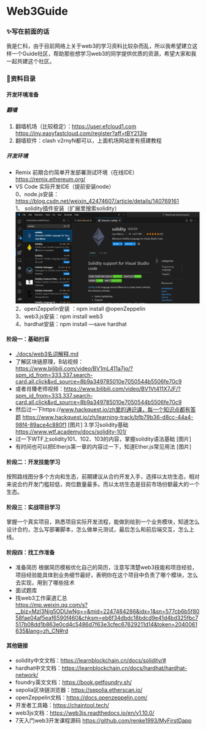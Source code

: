 # Web3Guide
### ✨写在前面的话
我是仁科，由于目前网络上关于web3的学习资料比较杂而乱，所以我希望建立这样一个Guide社区，帮助那些想学习web3的同学提供优质的资源，希望大家和我一起共建这个社区。

### 📗资料目录
#### 开发环境准备
##### 翻墙
1. 翻墙机场（比较稳定）：https://user.efcloud1.com  
https://inv.easyfastcloud.com/register?aff=tBY213le
2. 翻墙软件：clash v2rnyN都可以，上面机场网站里有搭建教程
##### 开发环境
- Remix 前期合约简单开发部署测试环境（在线IDE）
https://remix.ethereum.org/
- VS Code 实际开发IDE（提前安装node）  
0、node.js安装：https://blog.csdn.net/weixin_42474607/article/details/140769161  
1、 solidity插件安装（扩展里搜索solidity）  
![image text](https://github.com/renke1993/Web3Guide/blob/main/statics/images/sol.PNG "solidity插件安装")
2、openZeppelin安装 ：npm install @openZeppelin  
3、web3.js安装：npm install web3  
4、hardhat安装：npm install —save hardhat

#### 阶段一：基础扫盲
- [./docs/web3名词解释.md](https://github.com/renke1993/Web3Guide/blob/main/docs/web3%E5%90%8D%E8%AF%8D%E8%A7%A3%E9%87%8A.md)
- 了解区块链原理，B站视频：https://www.bilibili.com/video/BV1mL411a7jo/?spm_id_from=333.337.search-card.all.click&vd_source=8b9a349785010e7050544b5506fe70c9
- 或者肖臻老师视频：https://www.bilibili.com/video/BV1Vt411X7JF/?spm_id_from=333.337.search-card.all.click&vd_source=8b9a349785010e7050544b5506fe70c9
- 然后过一下https://www.hackquest.io/zh里的通识课，每一个知识点都有答题
https://www.hackquest.io/zh/learning-track/bfb79b36-d8cc-44a4-98f4-89ace4c880f1
[图片]
3.学习solidity基础
https://www.wtf.academy/docs/solidity-101/
- 过一下WTF上solidity101、102、103的内容，掌握solidity语法基础
[图片]
- 有时间也可以把Etherjs第一章的内容过一下，知道Ether.js常见用法
[图片]

#### 阶段二：开发技能学习
按照路线图分多个方向和生态，前期建议从合约开发入手，选择以太坊生态，相对来说合约开发门槛较低，岗位数量最多。而以太坊生态是目前市场份额最大的一个生态。

#### 阶段三：实战项目学习
掌握一个真实项目，熟悉项目实际开发流程，能做到给到一个业务模块，知道怎么设计合约，怎么写部署脚本，怎么做单元测试，最后怎么和前后端交互，怎么上线。
#### 阶段四：找工作准备
- 准备简历
根据简历模板优化自己的简历，注意写清楚web3技能和项目经验，项目经验能具体到业务细节最好，表明你在这个项目中负责了哪个模块，怎么去实现，用到了哪些技术
- 面试题库
- 找web3工作渠道汇总  
https://mp.weixin.qq.com/s?__biz=MzI3Njg5ODUwNg==&mid=2247484286&idx=1&sn=577cb6b5f8058fae04af5eaf6590f460&chksm=eb6f34dbdc18bdcd9e41d4bd325fbc7517b08dd1b863e0cd4c5486d7f63e3cfec67629211d14&token=2040061635&lang=zh_CN#rd

#### 其他链接
- solidity中文文档：https://learnblockchain.cn/docs/solidity/#
- hardhat中文文档：https://learnblockchain.cn/docs/hardhat/hardhat-network/
- foundry英文文档：https://book.getfoundry.sh/
- sepolia区块链浏览器：https://sepolia.etherscan.io/
- openZeppelin文档：https://docs.openzeppelin.com/
- 开发者工具箱：https://chaintool.tech/
- web3js文档：https://web3js.readthedocs.io/en/v1.10.0/
- 7天入门web3开发课程源码
https://github.com/renke1993/MyFirstDapp
